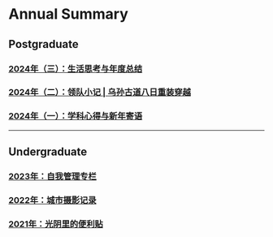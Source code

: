 # Annual Summary


## Postgraduate

### [2024年（三）：生活思考与年度总结](blogs/2024-summary.md)

### [2024年（二）：领队小记 | 乌孙古道八日重装穿越](photography/2024-wusun/main.md)

### [2024年（一）：学科心得与新年寄语](blogs/2024-subjects/main.md)

----

## Undergraduate

### [2023年：自我管理专栏](blogs/2023-columns/main.md)

### [2022年：城市摄影记录](/photography/2022-cities/main.md)

### [2021年：光阴里的便利贴](blogs/2021-gossips/main.md)
